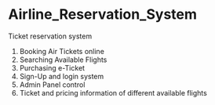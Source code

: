 # Airline_Reservation_System
Ticket reservation system

1. Booking Air Tickets online
2. Searching Available Flights
3. Purchasing e-Ticket
4. Sign-Up and login system
5. Admin Panel control
6. Ticket and pricing information of different available flights
